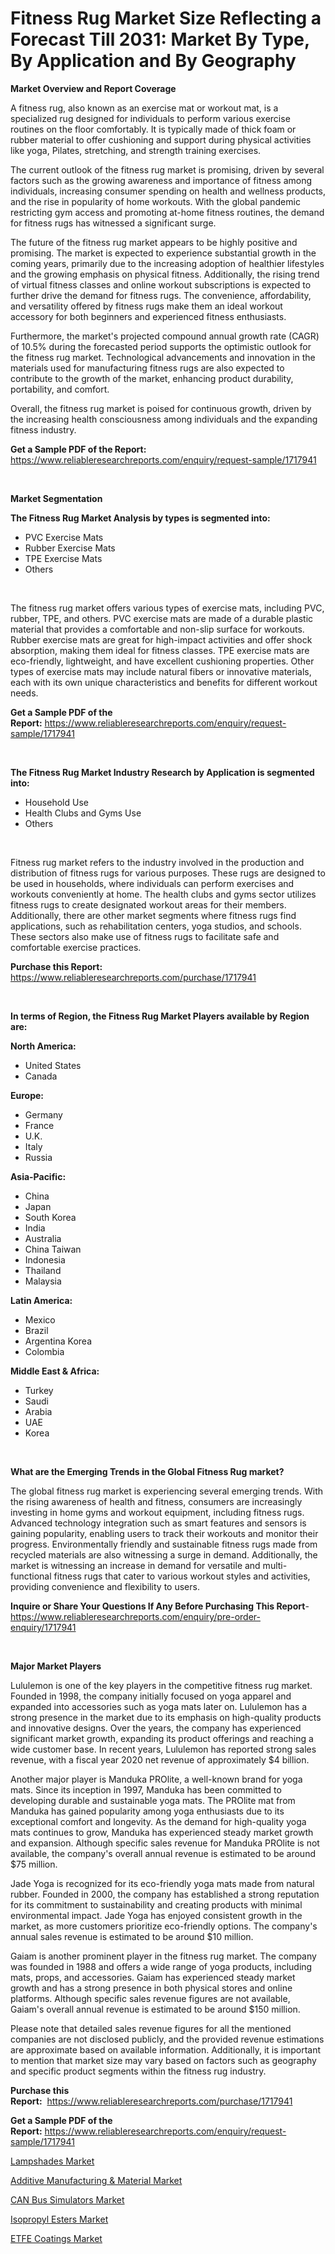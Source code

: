 <p><h1>Fitness Rug Market Size Reflecting a Forecast Till 2031: Market By Type, By Application and By Geography</h1></p><p><strong>Market Overview and Report Coverage</strong></p>
<p><p>A fitness rug, also known as an exercise mat or workout mat, is a specialized rug designed for individuals to perform various exercise routines on the floor comfortably. It is typically made of thick foam or rubber material to offer cushioning and support during physical activities like yoga, Pilates, stretching, and strength training exercises.</p><p>The current outlook of the fitness rug market is promising, driven by several factors such as the growing awareness and importance of fitness among individuals, increasing consumer spending on health and wellness products, and the rise in popularity of home workouts. With the global pandemic restricting gym access and promoting at-home fitness routines, the demand for fitness rugs has witnessed a significant surge.</p><p>The future of the fitness rug market appears to be highly positive and promising. The market is expected to experience substantial growth in the coming years, primarily due to the increasing adoption of healthier lifestyles and the growing emphasis on physical fitness. Additionally, the rising trend of virtual fitness classes and online workout subscriptions is expected to further drive the demand for fitness rugs. The convenience, affordability, and versatility offered by fitness rugs make them an ideal workout accessory for both beginners and experienced fitness enthusiasts.</p><p>Furthermore, the market's projected compound annual growth rate (CAGR) of 10.5% during the forecasted period supports the optimistic outlook for the fitness rug market. Technological advancements and innovation in the materials used for manufacturing fitness rugs are also expected to contribute to the growth of the market, enhancing product durability, portability, and comfort.</p><p>Overall, the fitness rug market is poised for continuous growth, driven by the increasing health consciousness among individuals and the expanding fitness industry.</p></p>
<p><strong>Get a Sample PDF of the Report:</strong> <a href="https://www.reliableresearchreports.com/enquiry/request-sample/1717941">https://www.reliableresearchreports.com/enquiry/request-sample/1717941</a></p>
<p>&nbsp;</p>
<p><strong>Market Segmentation</strong></p>
<p><strong>The Fitness Rug Market Analysis by types is segmented into:</strong></p>
<p><ul><li>PVC Exercise Mats</li><li>Rubber Exercise Mats</li><li>TPE Exercise Mats</li><li>Others</li></ul></p>
<p>&nbsp;</p>
<p><p>The fitness rug market offers various types of exercise mats, including PVC, rubber, TPE, and others. PVC exercise mats are made of a durable plastic material that provides a comfortable and non-slip surface for workouts. Rubber exercise mats are great for high-impact activities and offer shock absorption, making them ideal for fitness classes. TPE exercise mats are eco-friendly, lightweight, and have excellent cushioning properties. Other types of exercise mats may include natural fibers or innovative materials, each with its own unique characteristics and benefits for different workout needs.</p></p>
<p><strong>Get a Sample PDF of the Report:</strong>&nbsp;<a href="https://www.reliableresearchreports.com/enquiry/request-sample/1717941">https://www.reliableresearchreports.com/enquiry/request-sample/1717941</a></p>
<p>&nbsp;</p>
<p><strong>The Fitness Rug Market Industry Research by Application is segmented into:</strong></p>
<p><ul><li>Household Use</li><li>Health Clubs and Gyms Use</li><li>Others</li></ul></p>
<p>&nbsp;</p>
<p><p>Fitness rug market refers to the industry involved in the production and distribution of fitness rugs for various purposes. These rugs are designed to be used in households, where individuals can perform exercises and workouts conveniently at home. The health clubs and gyms sector utilizes fitness rugs to create designated workout areas for their members. Additionally, there are other market segments where fitness rugs find applications, such as rehabilitation centers, yoga studios, and schools. These sectors also make use of fitness rugs to facilitate safe and comfortable exercise practices.</p></p>
<p><strong>Purchase this Report:</strong>&nbsp; <a href="https://www.reliableresearchreports.com/purchase/1717941">https://www.reliableresearchreports.com/purchase/1717941</a></p>
<p>&nbsp;</p>
<p><strong>In terms of Region, the Fitness Rug Market Players available by Region are:</strong></p>
<p>
    <p> <strong> North America: </strong>
        <ul>
            <li>United States</li>
            <li>Canada</li>
        </ul>
        </p> 
    <p> <strong> Europe: </strong>
        <ul>
            <li>Germany</li>
            <li>France</li>
            <li>U.K.</li>
            <li>Italy</li>
            <li>Russia</li>
        </ul>
        </p> 
    <p> <strong> Asia-Pacific: </strong>
        <ul>
            <li>China</li>
            <li>Japan</li>
            <li>South Korea</li>
            <li>India</li>
            <li>Australia</li>
            <li>China Taiwan</li>
            <li>Indonesia</li>
            <li>Thailand</li>
            <li>Malaysia</li>
        </ul>
        </p> 
    <p> <strong> Latin America: </strong>
        <ul>
            <li>Mexico</li>
            <li>Brazil</li>
            <li>Argentina Korea</li>
            <li>Colombia</li>
        </ul>
        </p> 
    <p> <strong> Middle East & Africa: </strong>
        <ul>
            <li>Turkey</li>
            <li>Saudi</li>
            <li>Arabia</li>
            <li>UAE</li>
            <li>Korea</li>
        </ul>
    </p>
    </p>
<p>&nbsp;</p>
<p><strong>What are the Emerging Trends in the Global Fitness Rug market?</strong></p>
<p><p>The global fitness rug market is experiencing several emerging trends. With the rising awareness of health and fitness, consumers are increasingly investing in home gyms and workout equipment, including fitness rugs. Advanced technology integration such as smart features and sensors is gaining popularity, enabling users to track their workouts and monitor their progress. Environmentally friendly and sustainable fitness rugs made from recycled materials are also witnessing a surge in demand. Additionally, the market is witnessing an increase in demand for versatile and multi-functional fitness rugs that cater to various workout styles and activities, providing convenience and flexibility to users.</p></p>
<p><strong>Inquire or Share Your Questions If Any Before Purchasing This Report</strong>- <a href="https://www.reliableresearchreports.com/enquiry/pre-order-enquiry/1717941">https://www.reliableresearchreports.com/enquiry/pre-order-enquiry/1717941</a></p>
<p>&nbsp;</p>
<p><strong>Major Market Players</strong></p>
<p><p>Lululemon is one of the key players in the competitive fitness rug market. Founded in 1998, the company initially focused on yoga apparel and expanded into accessories such as yoga mats later on. Lululemon has a strong presence in the market due to its emphasis on high-quality products and innovative designs. Over the years, the company has experienced significant market growth, expanding its product offerings and reaching a wide customer base. In recent years, Lululemon has reported strong sales revenue, with a fiscal year 2020 net revenue of approximately $4 billion.</p><p>Another major player is Manduka PROlite, a well-known brand for yoga mats. Since its inception in 1997, Manduka has been committed to developing durable and sustainable yoga mats. The PROlite mat from Manduka has gained popularity among yoga enthusiasts due to its exceptional comfort and longevity. As the demand for high-quality yoga mats continues to grow, Manduka has experienced steady market growth and expansion. Although specific sales revenue for Manduka PROlite is not available, the company's overall annual revenue is estimated to be around $75 million.</p><p>Jade Yoga is recognized for its eco-friendly yoga mats made from natural rubber. Founded in 2000, the company has established a strong reputation for its commitment to sustainability and creating products with minimal environmental impact. Jade Yoga has enjoyed consistent growth in the market, as more customers prioritize eco-friendly options. The company's annual sales revenue is estimated to be around $10 million.</p><p>Gaiam is another prominent player in the fitness rug market. The company was founded in 1988 and offers a wide range of yoga products, including mats, props, and accessories. Gaiam has experienced steady market growth and has a strong presence in both physical stores and online platforms. Although specific sales revenue figures are not available, Gaiam's overall annual revenue is estimated to be around $150 million.</p><p>Please note that detailed sales revenue figures for all the mentioned companies are not disclosed publicly, and the provided revenue estimations are approximate based on available information. Additionally, it is important to mention that market size may vary based on factors such as geography and specific product segments within the fitness rug industry.</p></p>
<p><strong>Purchase this Report:</strong>&nbsp;&nbsp;<a href="https://www.reliableresearchreports.com/purchase/1717941">https://www.reliableresearchreports.com/purchase/1717941</a></p>
<p></p>
<p><strong>Get a Sample PDF of the Report:</strong>&nbsp;<a href="https://www.reliableresearchreports.com/enquiry/request-sample/1717941">https://www.reliableresearchreports.com/enquiry/request-sample/1717941</a></p>
<p><p><a href="https://github.com/Chiragrp25/Market-Research-Report-List-2/blob/main/lampshades-market.md">Lampshades Market</a></p><p><a href="https://github.com/santosh758595/Market-Research-Report-List-2/blob/main/additive-manufacturing-material-market.md">Additive Manufacturing & Material Market</a></p><p><a href="https://issuu.com/reportprime-2/docs/can-bus-simulators-market-size-2030.pptx">CAN Bus Simulators Market</a></p><p><a href="https://www.linkedin.com/pulse/isopropyl-esters-market-size-2023-2030-global-industrial-m7nne/">Isopropyl Esters Market</a></p><p><a href="https://www.linkedin.com/pulse/etfe-coatings-market-research-report-unlocks-analysis-financial-yd50e/">ETFE Coatings Market</a></p></p>
